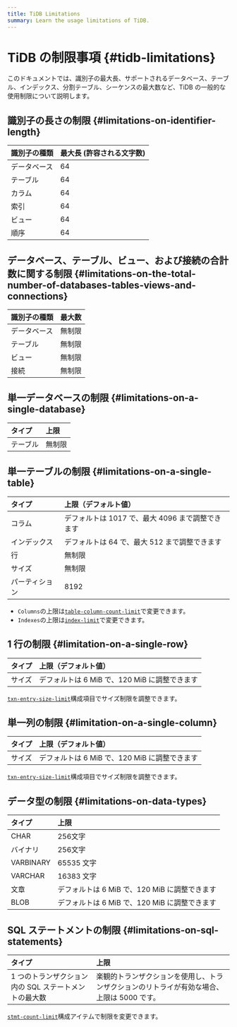 ```yaml
---
title: TiDB Limitations
summary: Learn the usage limitations of TiDB.
---
```


# TiDB の制限事項 {#tidb-limitations}

このドキュメントでは、識別子の最大長、サポートされるデータベース、テーブル、インデックス、分割テーブル、シーケンスの最大数など、TiDB の一般的な使用制限について説明します。

## 識別子の長さの制限 {#limitations-on-identifier-length}

| 識別子の種類 | 最大長 (許容される文字数) |
| :----- | :------------- |
| データベース | 64             |
| テーブル   | 64             |
| カラム    | 64             |
| 索引     | 64             |
| ビュー    | 64             |
| 順序     | 64             |

## データベース、テーブル、ビュー、および接続の合計数に関する制限 {#limitations-on-the-total-number-of-databases-tables-views-and-connections}

| 識別子の種類 | 最大数 |
| :----- | :-- |
| データベース | 無制限 |
| テーブル   | 無制限 |
| ビュー    | 無制限 |
| 接続     | 無制限 |

## 単一データベースの制限 {#limitations-on-a-single-database}

| タイプ  | 上限  |
| :--- | :-- |
| テーブル | 無制限 |

## 単一テーブルの制限 {#limitations-on-a-single-table}

| タイプ     | 上限（デフォルト値）                     |
| :------ | :----------------------------- |
| コラム     | デフォルトは 1017 で、最大 4096 まで調整できます |
| インデックス  | デフォルトは 64 で、最大 512 まで調整できます    |
| 行       | 無制限                            |
| サイズ     | 無制限                            |
| パーティション | 8192                           |

<CustomContent platform="tidb">

-   `Columns`の上限は[`table-column-count-limit`](/tidb-configuration-file.md#table-column-count-limit-new-in-v50)で変更できます。
-   `Indexes`の上限は[`index-limit`](/tidb-configuration-file.md#index-limit-new-in-v50)で変更できます。

</CustomContent>

## 1 行の制限 {#limitation-on-a-single-row}

| タイプ | 上限（デフォルト値）                     |
| :-- | :----------------------------- |
| サイズ | デフォルトは 6 MiB で、120 MiB に調整できます |

<CustomContent platform="tidb">

[`txn-entry-size-limit`](/tidb-configuration-file.md#txn-entry-size-limit-new-in-v50)構成項目でサイズ制限を調整できます。

</CustomContent>

## 単一列の制限 {#limitation-on-a-single-column}

| タイプ | 上限（デフォルト値）                     |
| :-- | :----------------------------- |
| サイズ | デフォルトは 6 MiB で、120 MiB に調整できます |

<CustomContent platform="tidb">

[`txn-entry-size-limit`](/tidb-configuration-file.md#txn-entry-size-limit-new-in-v50)構成項目でサイズ制限を調整できます。

</CustomContent>

## データ型の制限 {#limitations-on-data-types}

| タイプ       | 上限                             |
| :-------- | :----------------------------- |
| CHAR      | 256文字                          |
| バイナリ      | 256文字                          |
| VARBINARY | 65535 文字                       |
| VARCHAR   | 16383 文字                       |
| 文章        | デフォルトは 6 MiB で、120 MiB に調整できます |
| BLOB      | デフォルトは 6 MiB で、120 MiB に調整できます |

## SQL ステートメントの制限 {#limitations-on-sql-statements}

| タイプ                            | 上限                                               |
| :----------------------------- | :----------------------------------------------- |
| 1 つのトランザクション内の SQL ステートメントの最大数 | 楽観的トランザクションを使用し、トランザクションのリトライが有効な場合、上限は 5000 です。 |

<CustomContent platform="tidb">

[`stmt-count-limit`](/tidb-configuration-file.md#stmt-count-limit)構成アイテムで制限を変更できます。

</CustomContent>
